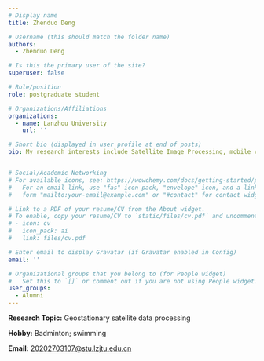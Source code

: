 ```yaml
---
# Display name
title: Zhenduo Deng

# Username (this should match the folder name)
authors:
  - Zhenduo Deng

# Is this the primary user of the site?
superuser: false

# Role/position
role: postgraduate student

# Organizations/Affiliations
organizations:
  - name: Lanzhou University
    url: ''

# Short bio (displayed in user profile at end of posts)
bio: My research interests include Satellite Image Processing, mobile computing and programmable matter.


# Social/Academic Networking
# For available icons, see: https://wowchemy.com/docs/getting-started/page-builder/#icons
#   For an email link, use "fas" icon pack, "envelope" icon, and a link in the
#   form "mailto:your-email@example.com" or "#contact" for contact widget.

# Link to a PDF of your resume/CV from the About widget.
# To enable, copy your resume/CV to `static/files/cv.pdf` and uncomment the lines below.
# - icon: cv
#   icon_pack: ai
#   link: files/cv.pdf

# Enter email to display Gravatar (if Gravatar enabled in Config)
email: ''

# Organizational groups that you belong to (for People widget)
#   Set this to `[]` or comment out if you are not using People widget.
user_groups:
  - Alumni
---
```


**Research Topic:** Geostationary satellite data processing

**Hobby:** Badminton; swimming

**Email:** 20202703107@stu.lzjtu.edu.cn